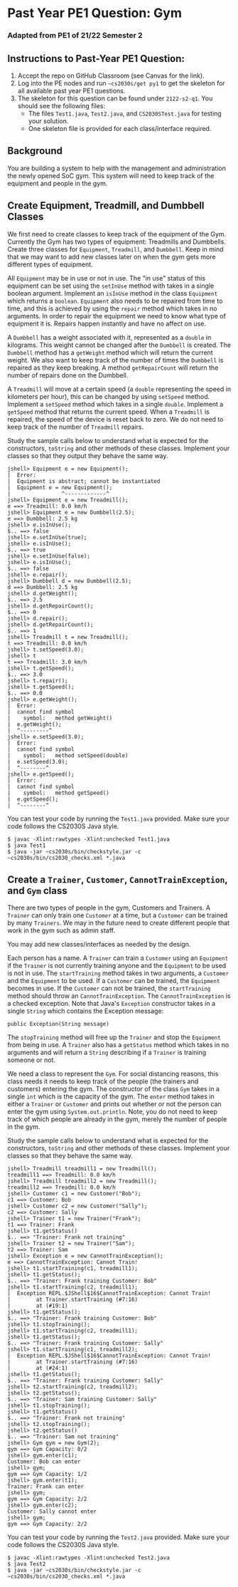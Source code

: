 # Past Year PE1 Question: Gym

### Adapted from PE1 of 21/22 Semester 2

## Instructions to Past-Year PE1 Question:

1. Accept the repo on GitHub Classroom (see Canvas for the link).
2. Log into the PE nodes and run `~cs2030s/get py1` to get the skeleton for all available past year PE1 questions.
3. The skeleton for this question can be found under `2122-s2-q1`.  You should see the following files:
    - The files `Test1.java`, `Test2.java`, and `CS2030STest.java` for testing your solution.
    - One skeleton file is provided for each class/interface required. 

## Background

You are building a system to help with the management and administration the newly opened SoC gym. This system will need to keep track of the equipment and people in the gym.

## Create Equipment, Treadmill, and Dumbbell Classes

We first need to create classes to keep track of the equipment of the Gym. Currently the Gym has two types of equipment: Treadmills and Dumbbells. Create three classes for `Equipment`, `Treadmill`, and `Dumbbell`. Keep in mind that we may want to add new classes later on when the gym gets more different types of equipment.

All `Equipment` may be in use or not in use. The "in use" status of this equipment can be set using the `setInUse` method with takes in a single boolean argument. Implement an `isInUse` method in the class `Equipment` which returns a `boolean`. `Equipment` also needs to be repaired from time to time, and this is achieved by using the `repair` method which takes in no arguments. In order to repair the equipment we need to know what type of equipment it is. Repairs happen instantly and have no affect on use.

A `Dumbbell` has a weight associated with it, represented as a `double` in kilograms. This weight cannot be changed after the `Dumbbell` is created. The `Dumbbell` method has a `getWeight` method which will return the current weight.  We also want to keep track of the number of times the `Dumbbell` is repaired as they keep breaking. A method `getRepairCount` will return the number of repairs done on the Dumbbell.

A `Treadmill` will move at a certain speed (a `double` representing the speed in kilometers per hour), this can be changed by using `setSpeed` method. Implement a `setSpeed` method which takes in a single `double`. Implement a `getSpeed` method that returns the current speed. When a `Treadmill` is repaired, the speed of the device is reset back to zero. We do not need to keep track of the number of `Treadmill` repairs.

Study the sample calls below to understand what is expected for the constructors, `toString` and other methods of these classes.  Implement your classes so that they output they behave the same way.

```
jshell> Equipment e = new Equipment();
|  Error:
|  Equipment is abstract; cannot be instantiated
|  Equipment e = new Equipment();
|                ^-------------^
jshell> Equipment e = new Treadmill();
e ==> Treadmill: 0.0 km/h
jshell> Equipment e = new Dumbbell(2.5);
e ==> Dumbbell: 2.5 kg
jshell> e.isInUse();
$.. ==> false
jshell> e.setInUse(true);
jshell> e.isInUse();
$.. ==> true
jshell> e.setInUse(false);
jshell> e.isInUse();
$.. ==> false
jshell> e.repair();
jshell> Dumbbell d = new Dumbbell(2.5);
d ==> Dumbbell: 2.5 kg
jshell> d.getWeight();
$.. ==> 2.5
jshell> d.getRepairCount();
$.. ==> 0
jshell> d.repair();
jshell> d.getRepairCount();
$.. ==> 1
jshell> Treadmill t = new Treadmill();
t ==> Treadmill: 0.0 km/h
jshell> t.setSpeed(3.0);
jshell> t
t ==> Treadmill: 3.0 km/h
jshell> t.getSpeed();
$.. ==> 3.0
jshell> t.repair();
jshell> t.getSpeed();
$.. ==> 0.0
jshell> e.getWeight();
|  Error:
|  cannot find symbol
|    symbol:   method getWeight()
|  e.getWeight();
|  ^---------^
jshell> e.setSpeed(3.0);
|  Error:
|  cannot find symbol
|    symbol:   method setSpeed(double)
|  e.setSpeed(3.0);
|  ^--------^
jshell> e.getSpeed();
|  Error:
|  cannot find symbol
|    symbol:   method getSpeed()
|  e.getSpeed();
|  ^--------^
```

You can test your code by running the `Test1.java` provided.  Make sure your code follows the CS2030S Java style.

```
$ javac -Xlint:rawtypes -Xlint:unchecked Test1.java
$ java Test1
$ java -jar ~cs2030s/bin/checkstyle.jar -c ~cs2030s/bin/cs2030_checks.xml *.java
```


## Create a `Trainer`, `Customer`, `CannotTrainException`, and `Gym` class

There are two types of people in the gym, Customers and Trainers. A `Trainer` can only train one `Customer` at a time, but a `Customer` can be trained by many `Trainers`. We may in the future need to create different people that work in the gym such as admin staff.

You may add new classes/interfaces as needed by the design.

Each person has a name. A `Trainer` can train a `Customer` using an `Equipment` if the `Trainer` is not currently training anyone and the `Equipment` to be used is not in use. The `startTraining` method takes in two arguments, a `Customer` and the `Equipment` to be used. If a `Customer` can be trained, the `Equipment` becomes in use. If the `Customer` can not be trained, the `startTraining` method should throw an `CannotTrainException`.  The `CannotTrainException` is a checked exception. Note that Java's `Exception` constructor takes in a single `String` which contains the Exception message:

```
public Exception(String message)
```

The `stopTraining` method will free up the `Trainer` and stop the `Equipment` from being in use. A `Trainer` also has a `getStatus` method which takes in no arguments and will return a `String` describing if a `Trainer` is training someone or not.

We need a class to represent the `Gym`. For social distancing reasons, this class needs it needs to keep track of the people (the trainers and customers) entering the gym. The constructor of the class `Gym` takes in a single `int` which is the capacity of the gym. The `enter` method takes in either a `Trainer` or `Customer` and prints out whether or not the person can enter the gym using `System.out.println`. Note, you do not need to keep track of which people are already in the gym, merely the number of people in the gym.

Study the sample calls below to understand what is expected for the constructors, `toString` and other methods of these classes.  Implement your classes so that they behave the same way.

```
jshell> Treadmill treadmill1 = new Treadmill();
treadmill1 ==> Treadmill: 0.0 km/h
jshell> Treadmill treadmill2 = new Treadmill();
treadmill2 ==> Treadmill: 0.0 km/h
jshell> Customer c1 = new Customer("Bob");
c1 ==> Customer: Bob
jshell> Customer c2 = new Customer("Sally");
c2 ==> Customer: Sally
jshell> Trainer t1 = new Trainer("Frank");
t1 ==> Trainer: Frank
jshell> t1.getStatus()
$.. ==> "Trainer: Frank not training"
jshell> Trainer t2 = new Trainer("Sam");
t2 ==> Trainer: Sam
jshell> Exception e = new CannotTrainException();
e ==> CannotTrainException: Cannot Train!
jshell> t1.startTraining(c1, treadmill1);
jshell> t1.getStatus();
$.. ==> "Trainer: Frank training Customer: Bob"
jshell> t1.startTraining(c2, treadmill1);
|  Exception REPL.$JShell$16$CannotTrainException: Cannot Train!
|        at Trainer.startTraining (#7:16)
|        at (#19:1)
jshell> t1.getStatus();
$.. ==> "Trainer: Frank training Customer: Bob"
jshell> t1.stopTraining();
jshell> t1.startTraining(c2, treadmill1);
jshell> t1.getStatus();
$.. ==> "Trainer: Frank training Customer: Sally"
jshell> t1.startTraining(c1, treadmill2);
|  Exception REPL.$JShell$16$CannotTrainException: Cannot Train!
|        at Trainer.startTraining (#7:16)
|        at (#24:1)
jshell> t1.getStatus();
$.. ==> "Trainer: Frank training Customer: Sally"
jshell> t2.startTraining(c2, treadmill2);
jshell> t2.getStatus();
$.. ==> "Trainer: Sam training Customer: Sally"
jshell> t1.stopTraining();
jshell> t1.getStatus()
$.. ==> "Trainer: Frank not training"
jshell> t2.stopTraining();
jshell> t2.getStatus()
$.. ==> "Trainer: Sam not training"
jshell> Gym gym = new Gym(2);
gym ==> Gym Capacity: 0/2
jshell> gym.enter(c1);
Customer: Bob can enter
jshell> gym;
gym ==> Gym Capacity: 1/2
jshell> gym.enter(t1);
Trainer: Frank can enter
jshell> gym;
gym ==> Gym Capacity: 2/2
jshell> gym.enter(c2);
Customer: Sally cannot enter
jshell> gym;
gym ==> Gym Capacity: 2/2
```

You can test your code by running the `Test2.java` provided.  Make sure your code follows the CS2030S Java style.

```
$ javac -Xlint:rawtypes -Xlint:unchecked Test2.java
$ java Test2
$ java -jar ~cs2030s/bin/checkstyle.jar -c ~cs2030s/bin/cs2030_checks.xml *.java
```

